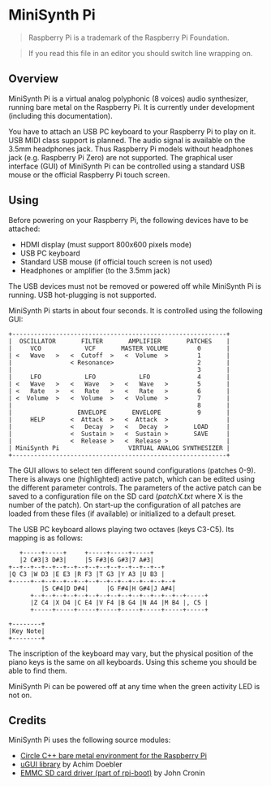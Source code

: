 MiniSynth Pi
============

> Raspberry Pi is a trademark of the Raspberry Pi Foundation.

> If you read this file in an editor you should switch line wrapping on.

Overview
--------

MiniSynth Pi is a virtual analog polyphonic (8 voices) audio synthesizer, running bare metal on the Raspberry Pi. It is currently under development (including this documentation).

You have to attach an USB PC keyboard to your Raspberry Pi to play on it. USB MIDI class support is planned. The audio signal is available on the 3.5mm headphones jack. Thus Raspberry Pi models without headphones jack (e.g. Raspberry Pi Zero) are not supported. The graphical user interface (GUI) of MiniSynth Pi can be controlled using a standard USB mouse or the official Raspberry Pi touch screen.

Using
-----

Before powering on your Raspberry Pi, the following devices have to be attached:

* HDMI display (must support 800x600 pixels mode)
* USB PC keyboard
* Standard USB mouse (if official touch screen is not used)
* Headphones or amplifier (to the 3.5mm jack)

The USB devices must not be removed or powered off while MiniSynth Pi is running. USB hot-plugging is not supported.

MiniSynth Pi starts in about four seconds. It is controlled using the following GUI:

	+-----------------------------------------------------------+
	|  OSCILLATOR       FILTER       AMPLIFIER       PATCHES    |
	|     VCO            VCF       MASTER VOLUME        0       |
	| <   Wave   >   <  Cutoff  >   <  Volume  >        1       |
	|                < Resonance>                       2       |
	|                                                   3       |
	|     LFO            LFO            LFO             4       |
	| <   Wave   >   <   Wave   >   <   Wave   >        5       |
	| <   Rate   >   <   Rate   >   <   Rate   >        6       |
	| <  Volume  >   <  Volume  >   <  Volume  >        7       |
	|                                                   8       |
	|                  ENVELOPE       ENVELOPE          9       |
	|     HELP       <  Attack  >   <  Attack  >                |
	|                <   Decay  >   <   Decay  >       LOAD     |
	|                <  Sustain >   <  Sustain >       SAVE     |
	|                <  Release >   <  Release >                |
	| MiniSynth Pi                   VIRTUAL ANALOG SYNTHESIZER |
	+-----------------------------------------------------------+

The GUI allows to select ten different sound configurations (patches 0-9). There is always one (highlighted) active patch, which can be edited using the different parameter controls. The parameters of the active patch can be saved to a configuration file on the SD card (*patchX.txt* where X is the number of the patch). On start-up the configuration of all patches are loaded from these files (if available) or initialized to a default preset.

The USB PC keyboard allows playing two octaves (keys C3-C5). Its mapping is as follows:

	   +-----+-----+     +-----+-----+-----+
	   |2 C#3|3 D#3|     |5 F#3|6 G#3|7 A#3|
	+--+--+--+--+--+--+--+--+--+--+--+--+--+--+
	|Q C3 |W D3 |E E3 |R F3 |T G3 |Y A3 |U B3 |
	+-----+--+--+--+--+--+--+--+--+--+--+--+--+--+
	         |S C#4|D D#4|     |G F#4|H G#4|J A#4|
	      +--+--+--+--+--+--+--+--+--+--+--+--+--+--+-----+
	      |Z C4 |X D4 |C E4 |V F4 |B G4 |N A4 |M B4 |, C5 |
	      +-----+-----+-----+-----+-----+-----+-----+-----+

	+--------+
	|Key Note|
	+--------+

The inscription of the keyboard may vary, but the physical position of the piano keys is the same on all keyboards. Using this scheme you should be able to find them.

MiniSynth Pi can be powered off at any time when the green activity LED is not on.

Credits
-------

MiniSynth Pi uses the following source modules:

* [Circle C++ bare metal environment for the Raspberry Pi](https://github.com/rsta2/circle/)
* [uGUI library](http://www.embeddedlightning.com/ugui/) by Achim Doebler
* [EMMC SD card driver (part of rpi-boot)](https://github.com/jncronin/rpi-boot/blob/master/emmc.c) by John Cronin
